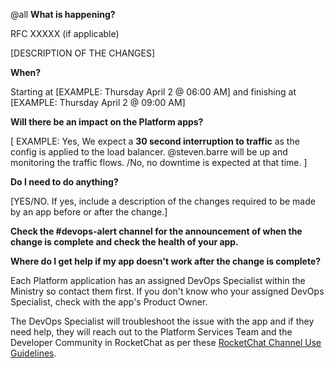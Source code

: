 @all
**What is happening?**

RFC XXXXX (if applicable)

[DESCRIPTION OF THE CHANGES]

**When?**

Starting at [EXAMPLE: Thursday April 2 @ 06:00 AM] and finishing at [EXAMPLE: Thursday April 2 @ 09:00 AM]

**Will there be an impact on the Platform apps?**

[
EXAMPLE:
Yes, We expect a **30 second interruption to traffic** as the config is applied to the load balancer. @steven.barre will be up and monitoring the traffic flows.
/No, no downtime is expected at that time.
]

**Do I need to do anything?**

[YES/NO. If yes, include a description of the changes required to be made by an app before or after the change.]

**Check the #devops-alert channel for the announcement of when the change is complete and check the health of your app.**

**Where do I get help if my app doesn't work after the change is complete?**

Each Platform application has an assigned DevOps Specialist within the Ministry so contact them first. If you don't know who your assigned DevOps Specialist, check with the app's Product Owner.

The DevOps Specialist will troubleshoot the issue with the app and if they need help, they will reach out to the Platform Services Team and the Developer Community in RocketChat as per these [RocketChat Channel Use Guidelines](https://docs.developer.gov.bc.ca/rocketchat-channel-descriptions/).
